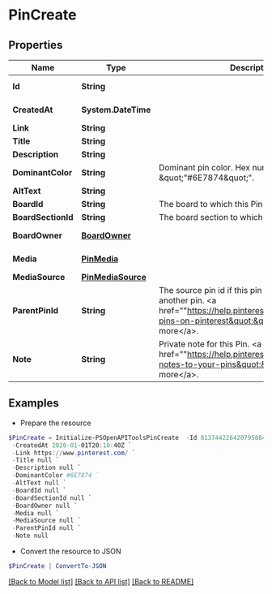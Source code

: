 # PinCreate
## Properties

Name | Type | Description | Notes
------------ | ------------- | ------------- | -------------
**Id** | **String** |  | [optional] [readonly] 
**CreatedAt** | **System.DateTime** |  | [optional] [readonly] 
**Link** | **String** |  | [optional] 
**Title** | **String** |  | [optional] 
**Description** | **String** |  | [optional] 
**DominantColor** | **String** | Dominant pin color. Hex number, e.g. \&quot;&quot;#6E7874\&quot;&quot;. | [optional] 
**AltText** | **String** |  | [optional] 
**BoardId** | **String** | The board to which this Pin belongs. | [optional] 
**BoardSectionId** | **String** | The board section to which this Pin belongs. | [optional] 
**BoardOwner** | [**BoardOwner**](BoardOwner.md) |  | [optional] [readonly] 
**Media** | [**PinMedia**](PinMedia.md) |  | [optional] [readonly] 
**MediaSource** | [**PinMediaSource**](PinMediaSource.md) |  | [optional] 
**ParentPinId** | **String** | The source pin id if this pin was saved from another pin. &lt;a href&#x3D;&quot;&quot;https://help.pinterest.com/article/save-pins-on-pinterest&quot;&quot;&gt;Learn more&lt;/a&gt;. | [optional] 
**Note** | **String** | Private note for this Pin. &lt;a href&#x3D;&quot;&quot;https://help.pinterest.com/en/article/add-notes-to-your-pins&quot;&quot;&gt;Learn more&lt;/a&gt;. | [optional] 

## Examples

- Prepare the resource
```powershell
$PinCreate = Initialize-PSOpenAPIToolsPinCreate  -Id 813744226420795884 `
 -CreatedAt 2020-01-01T20:10:40Z `
 -Link https://www.pinterest.com/ `
 -Title null `
 -Description null `
 -DominantColor #6E7874 `
 -AltText null `
 -BoardId null `
 -BoardSectionId null `
 -BoardOwner null `
 -Media null `
 -MediaSource null `
 -ParentPinId null `
 -Note null
```

- Convert the resource to JSON
```powershell
$PinCreate | ConvertTo-JSON
```

[[Back to Model list]](../README.md#documentation-for-models) [[Back to API list]](../README.md#documentation-for-api-endpoints) [[Back to README]](../README.md)

